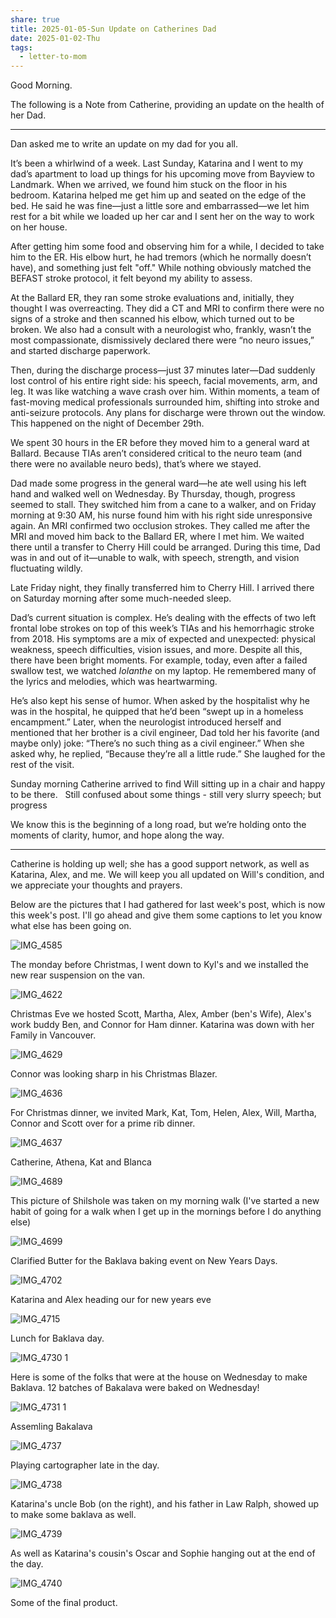 ```yaml
---
share: true
title: 2025-01-05-Sun Update on Catherines Dad
date: 2025-01-02-Thu
tags:
  - letter-to-mom
---
```

Good Morning.

The following is a Note from Catherine, providing an update on the health of her Dad.


-------
  
Dan asked me to write an update on my dad for you all. 


It’s been a whirlwind of a week. Last Sunday, Katarina and I went to my dad’s apartment to load up things for his upcoming move from Bayview to Landmark. When we arrived, we found him stuck on the floor in his bedroom. Katarina helped me get him up and seated on the edge of the bed. He said he was fine—just a little sore and embarrassed—we let him rest for a bit while we loaded up her car and I sent her on the way to work on her house.

After getting him some food and observing him for a while, I decided to take him to the ER. His elbow hurt, he had tremors (which he normally doesn’t have), and something just felt "off." While nothing obviously matched the BEFAST stroke protocol, it felt beyond my ability to assess.

At the Ballard ER, they ran some stroke evaluations and, initially, they thought I was overreacting. They did a CT and MRI to confirm there were no signs of a stroke and then scanned his elbow, which turned out to be broken. We also had a consult with a neurologist who, frankly, wasn’t the most compassionate, dismissively declared there were “no neuro issues,” and started discharge paperwork.

Then, during the discharge process—just 37 minutes later—Dad suddenly lost control of his entire right side: his speech, facial movements, arm, and leg. It was like watching a wave crash over him. Within moments, a team of fast-moving medical professionals surrounded him, shifting into stroke and anti-seizure protocols. Any plans for discharge were thrown out the window. This happened on the night of December 29th.

We spent 30 hours in the ER before they moved him to a general ward at Ballard. Because TIAs aren’t considered critical to the neuro team (and there were no available neuro beds), that’s where we stayed.

Dad made some progress in the general ward—he ate well using his left hand and walked well on Wednesday. By Thursday, though, progress seemed to stall. They switched him from a cane to a walker, and on Friday morning at 9:30 AM, his nurse found him with his right side unresponsive again. An MRI confirmed two occlusion strokes. They called me after the MRI and moved him back to the Ballard ER, where I met him. We waited there until a transfer to Cherry Hill could be arranged. During this time, Dad was in and out of it—unable to walk, with speech, strength, and vision fluctuating wildly.

Late Friday night, they finally transferred him to Cherry Hill. I arrived there on Saturday morning after some much-needed sleep.

Dad’s current situation is complex. He’s dealing with the effects of two left frontal lobe strokes on top of this week’s TIAs and his hemorrhagic stroke from 2018. His symptoms are a mix of expected and unexpected: physical weakness, speech difficulties, vision issues, and more. Despite all this, there have been bright moments. For example, today, even after a failed swallow test, we watched _Iolanthe_ on my laptop. He remembered many of the lyrics and melodies, which was heartwarming.

He’s also kept his sense of humor. When asked by the hospitalist why he was in the hospital, he quipped that he’d been “swept up in a homeless encampment.” Later, when the neurologist introduced herself and mentioned that her brother is a civil engineer, Dad told her his favorite (and maybe only) joke: “There’s no such thing as a civil engineer.” When she asked why, he replied, “Because they’re all a little rude.” She laughed for the rest of the visit.

Sunday morning Catherine arrived to find Will sitting up in a chair and happy to be there.   Still confused about some things - still very slurry speech; but progress

We know this is the beginning of a long road, but we’re holding onto the moments of clarity, humor, and hope along the way.



-------



Catherine is holding up well; she has a good support network, as well as Katarina, Alex, and me.   We will keep you all updated on Will's condition, and we appreciate your thoughts and prayers.

Below are the pictures that I had gathered for last week's post, which is now this week's post.   I'll go ahead and give them some captions to let you know what else has been going on.


![IMG_4585](../attachments/IMG_4585.png)

The monday before Christmas, I went down to Kyl's and we installed the new rear suspension on the van.


![IMG_4622](../attachments/IMG_4622.png)

Christmas Eve we hosted Scott, Martha, Alex, Amber (ben's Wife), Alex's work buddy Ben, and Connor for Ham dinner.   Katarina was down with her Family in Vancouver.


![IMG_4629](../attachments/IMG_4629.png)

Connor was looking sharp in his Christmas Blazer.

![IMG_4636](../attachments/IMG_4636.png)

For Christmas dinner, we invited Mark, Kat, Tom, Helen, Alex, Will, Martha, Connor and Scott over for a prime rib dinner.

![IMG_4637](../attachments/IMG_4637.png)

Catherine, Athena, Kat and Blanca


![IMG_4689](../attachments/IMG_4689.png)

This picture of Shilshole was taken on my morning walk (I've started a new habit of going for a walk when I get up in the mornings before I do anything else)

![IMG_4699](../attachments/IMG_4699.png)

Clarified Butter for the Baklava baking event on New Years Days.

![IMG_4702](../attachments/IMG_4702.png)

Katarina and Alex heading our for new years eve

![IMG_4715](../attachments/IMG_4715.png)

Lunch for Baklava day.

![IMG_4730 1](../attachments/IMG_4730%201.png)

Here is some of the folks that were at the house on Wednesday to make Baklava.  12 batches of Bakalava were baked on Wednesday!

![IMG_4731 1](../attachments/IMG_4731%201.png)

Assemling Bakalava

![IMG_4737](../attachments/IMG_4737.png)

Playing cartographer late in the day.


![IMG_4738](../attachments/IMG_4738.png)

Katarina's uncle Bob (on the right), and his father in Law Ralph, showed up to make some baklava as well.

![IMG_4739](../attachments/IMG_4739.png)

As well as Katarina's cousin's Oscar and Sophie hanging out at the end of the day.

![IMG_4740](../attachments/IMG_4740.png)

Some of the final product.